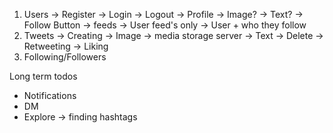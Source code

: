 1. Users
   -> Register
   -> Login
   -> Logout
   -> Profile
   -> Image?
   -> Text?
   -> Follow Button
   -> feeds
   -> User feed's only
   -> User + who they follow
2. Tweets
   -> Creating
   -> Image -> media storage server
   -> Text
   -> Delete
   -> Retweeting
   -> Liking
3. Following/Followers

Long term todos

- Notifications
- DM
- Explore -> finding hashtags
